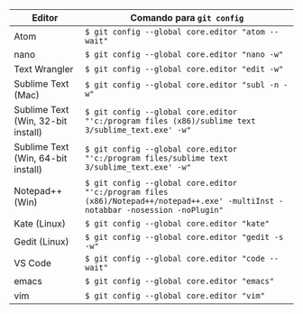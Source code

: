 Editor | Comando para `git config`
--- | ---
Atom | `$ git config --global core.editor "atom --wait"`
nano | `$ git config --global core.editor "nano -w"`
Text Wrangler | `$ git config --global core.editor "edit -w"`
Sublime Text (Mac) | `$ git config --global core.editor "subl -n -w"`
Sublime Text (Win, 32-bit install) | `$ git config --global core.editor "'c:/program files (x86)/sublime text 3/sublime_text.exe' -w"`
Sublime Text (Win, 64-bit install) | `$ git config --global core.editor "'c:/program files/sublime text 3/sublime_text.exe' -w"`
Notepad++ (Win) | `$ git config --global core.editor "'c:/program files (x86)/Notepad++/notepad++.exe' -multiInst -notabbar -nosession -noPlugin"`
Kate (Linux) | `$ git config --global core.editor "kate"`
Gedit (Linux) | `$ git config --global core.editor "gedit -s -w"`
VS Code | `$ git config --global core.editor "code --wait"`
emacs | `$ git config --global core.editor "emacs"`
vim | `$ git config --global core.editor "vim"`